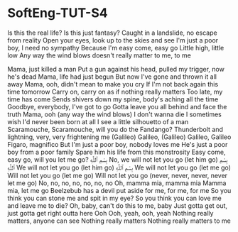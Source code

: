 # SoftEng-TUT-S4
Is this the real life? Is this just fantasy?
Caught in a landslide, no escape from reality
Open your eyes, look up to the skies and see
I'm just a poor boy, I need no sympathy
Because I'm easy come, easy go
Little high, little low
Any way the wind blows doesn't really matter to me, to me

Mama, just killed a man
Put a gun against his head, pulled my trigger, now he's dead
Mama, life had just begun
But now I've gone and thrown it all away
Mama, ooh, didn't mean to make you cry
If I'm not back again this time tomorrow
Carry on, carry on as if nothing really matters
Too late, my time has come
Sends shivers down my spine, body's aching all the time
Goodbye, everybody, I've got to go
Gotta leave you all behind and face the truth
Mama, ooh (any way the wind blows)
I don't wanna die
I sometimes wish I'd never been born at all
I see a little silhouetto of a man
Scaramouche, Scaramouche, will you do the Fandango?
Thunderbolt and lightning, very, very frightening me
(Galileo) Galileo, (Galileo) Galileo, Galileo Figaro, magnifico
But I'm just a poor boy, nobody loves me
He's just a poor boy from a poor family
Spare him his life from this monstrosity
Easy come, easy go, will you let me go?
بِسْمِ ٱللَّٰهِ
No, we will not let you go (let him go)
بِسْمِ ٱللَّٰهِ
We will not let you go (let him go)
بِسْمِ ٱللَّٰهِ
We will not let you go (let me go)
Will not let you go (let me go)
Will not let you go (never, never, never, never let me go)
No, no, no, no, no, no, no
Oh, mamma mia, mamma mia
Mamma mia, let me go
Beelzebub has a devil put aside for me, for me, for me
So you think you can stone me and spit in my eye?
So you think you can love me and leave me to die?
Oh, baby, can't do this to me, baby
Just gotta get out, just gotta get right outta here
Ooh
Ooh, yeah, ooh, yeah
Nothing really matters, anyone can see
Nothing really matters
Nothing really matters to me
